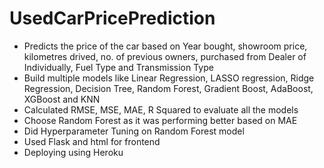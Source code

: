 # UsedCarPricePrediction

* Predicts the price of the car based on Year bought, showroom price, kilometres drived, no. of previous owners, purchased from Dealer of Individually, Fuel Type and Transmission Type
* Build multiple models like Linear Regression, LASSO regression, Ridge Regression, Decision Tree, Random Forest, Gradient Boost, AdaBoost, XGBoost and KNN
* Calculated RMSE, MSE, MAE, R Squared to evaluate all the models
* Choose Random Forest as it was performing better based on MAE
* Did Hyperparameter Tuning on Random Forest model
* Used Flask and html for frontend
* Deploying using Heroku
